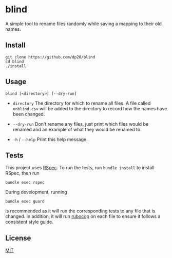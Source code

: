 blind
=====

A simple tool to rename files randomly while saving a mapping to their old 
names.

Install
-------

```
git clone https://github.com/dp28/blind
cd blind
./install
```

Usage
-----

  `blind [<directory>] [--dry-run]`

* `directory`      The directory for which to rename all files. A file called 
                   `unblind.csv` will be added to the directory to record how 
                   the names have been changed.

* `--dry-run`      Don't rename any files, just print which files would be  
                   renamed and an example of what they would be renamed to.

* `-h` / `--help`  Print this help message.

Tests
-----

This project uses [RSpec](http://rspec.info/). To run the tests, run 
`bundle install` to install RSpec, then run 

  `bundle exec rspec`

During development, running 

  `bundle exec guard`

is recommended as it will run the corresponding tests to any file that is 
changed. In addition, it will run [rubocop](https://github.com/bbatsov/rubocop)
on each file to ensure it follows a consistent style guide.

License
-------

[MIT](./LICENSE)
